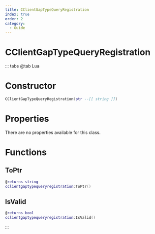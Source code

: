 ```yaml
---
title: CClientGapTypeQueryRegistration
index: true
order: 2
category:
  - Guide
---
```


# CClientGapTypeQueryRegistration

::: tabs
@tab Lua
# Constructor
```lua
CClientGapTypeQueryRegistration(ptr --[[ string ]])
```
# Properties
There are no properties available for this class.
# Functions
## ToPtr
```lua
@returns string
cclientgaptypequeryregistration:ToPtr()
```
## IsValid
```lua
@returns bool
cclientgaptypequeryregistration:IsValid()
```

:::